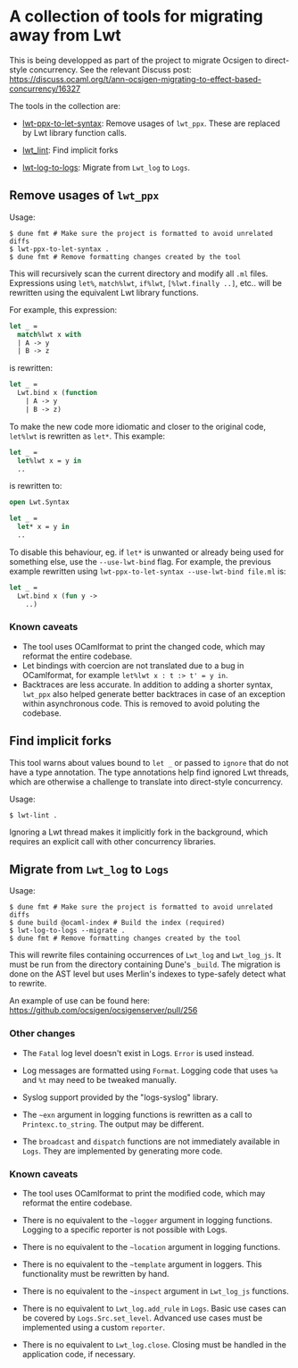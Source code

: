 # A collection of tools for migrating away from Lwt

This is being developped as part of the project to migrate Ocsigen to
direct-style concurrency. See the relevant Discuss post:
https://discuss.ocaml.org/t/ann-ocsigen-migrating-to-effect-based-concurrency/16327

The tools in the collection are:

- [lwt-ppx-to-let-syntax](#remove-usages-of-lwt_ppx): Remove usages of `lwt_ppx`.
  These are replaced by Lwt library function calls.

- [lwt_lint](#find-implicit-forks): Find implicit forks

- [lwt-log-to-logs](#migrate-from-Lwt_log-to-Logs): Migrate from `Lwt_log` to `Logs`.

## Remove usages of `lwt_ppx`

Usage:
```
$ dune fmt # Make sure the project is formatted to avoid unrelated diffs
$ lwt-ppx-to-let-syntax .
$ dune fmt # Remove formatting changes created by the tool
```

This will recursively scan the current directory and modify all `.ml` files.
Expressions using `let%`, `match%lwt`, `if%lwt`, `[%lwt.finally ..]`, etc..
will be rewritten using the equivalent Lwt library functions.

For example, this expression:
```ocaml
let _ =
  match%lwt x with
  | A -> y
  | B -> z
```

is rewritten:
```ocaml
let _ =
  Lwt.bind x (function
    | A -> y
    | B -> z)
```

To make the new code more idiomatic and closer to the original code, `let%lwt`
is rewritten as `let*`. This example:
```ocaml
let _ =
  let%lwt x = y in
  ..
```

is rewritten to:
```ocaml
open Lwt.Syntax

let _ =
  let* x = y in
  ..
```

To disable this behaviour, eg. if `let*` is unwanted or already being used
for something else, use the `--use-lwt-bind` flag.
For example, the previous example rewritten using `lwt-ppx-to-let-syntax
--use-lwt-bind file.ml` is:
```ocaml
let _ =
  Lwt.bind x (fun y ->
    ..)
```

### Known caveats

- The tool uses OCamlformat to print the changed code, which may reformat the
  entire codebase.
- Let bindings with coercion are not translated due to a bug in OCamlformat,
  for example `let%lwt x : t :> t' = y in`.
- Backtraces are less accurate. In addition to adding a shorter syntax,
  `lwt_ppx` also helped generate better backtraces in case of an exception
  within asynchronous code. This is removed to avoid poluting the codebase.

## Find implicit forks

This tool warns about values bound to `let _` or passed to `ignore` that do not have a type annotation.
The type annotations help find ignored Lwt threads, which are otherwise a challenge to translate into direct-style concurrency.

Usage:
```
$ lwt-lint .
```

Ignoring a Lwt thread makes it implicitly fork in the background, which requires an explicit call with other concurrency libraries.

## Migrate from `Lwt_log` to `Logs`

Usage:
```
$ dune fmt # Make sure the project is formatted to avoid unrelated diffs
$ dune build @ocaml-index # Build the index (required)
$ lwt-log-to-logs --migrate .
$ dune fmt # Remove formatting changes created by the tool
```

This will rewrite files containing occurrences of `Lwt_log` and `Lwt_log_js`.
It must be run from the directory containing Dune's `_build`.
The migration is done on the AST level but uses Merlin's indexes to type-safely
detect what to rewrite.

An example of use can be found here:
https://github.com/ocsigen/ocsigenserver/pull/256

### Other changes

- The `Fatal` log level doesn't exist in Logs. `Error` is used instead.

- Log messages are formatted using `Format`. Logging code that uses `%a` and
  `%t` may need to be tweaked manually.

- Syslog support provided by the "logs-syslog" library.

- The `~exn` argument in logging functions is rewritten as a call to
  `Printexc.to_string`. The output may be different.

- The `broadcast` and `dispatch` functions are not immediately available in
  `Logs`. They are implemented by generating more code.

### Known caveats

- The tool uses OCamlformat to print the modified code, which may reformat the
  entire codebase.

- There is no equivalent to the `~logger` argument in logging functions.
  Logging to a specific reporter is not possible with Logs.

- There is no equivalent to the `~location` argument in logging functions.

- There is no equivalent to the `~template` argument in loggers. This
  functionality must be rewritten by hand.

- There is no equivalent to the `~inspect` argument in `Lwt_log_js` functions.

- There is no equivalent to `Lwt_log.add_rule` in `Logs`. Basic use cases can
  be covered by `Logs.Src.set_level`. Advanced use cases must be implemented
  using a custom `reporter`.

- There is no equivalent to `Lwt_log.close`. Closing must be handled in the
  application code, if necessary.
